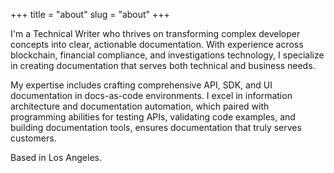 +++
title = "about"
slug = "about"
+++

I'm a Technical Writer who thrives on transforming complex developer concepts into clear, actionable documentation. With experience across blockchain, financial compliance, and investigations technology, I specialize in creating documentation that serves both technical and business needs.

My expertise includes crafting comprehensive API, SDK, and UI documentation in docs-as-code environments. I excel in information architecture and documentation automation, which paired with programming abilities for testing APIs, validating code examples, and building documentation tools, ensures documentation that truly serves customers.

Based in Los Angeles.
